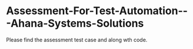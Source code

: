 # Assessment-For-Test-Automation---Ahana-Systems-Solutions
Please find the assessment test case and along wth code. 
